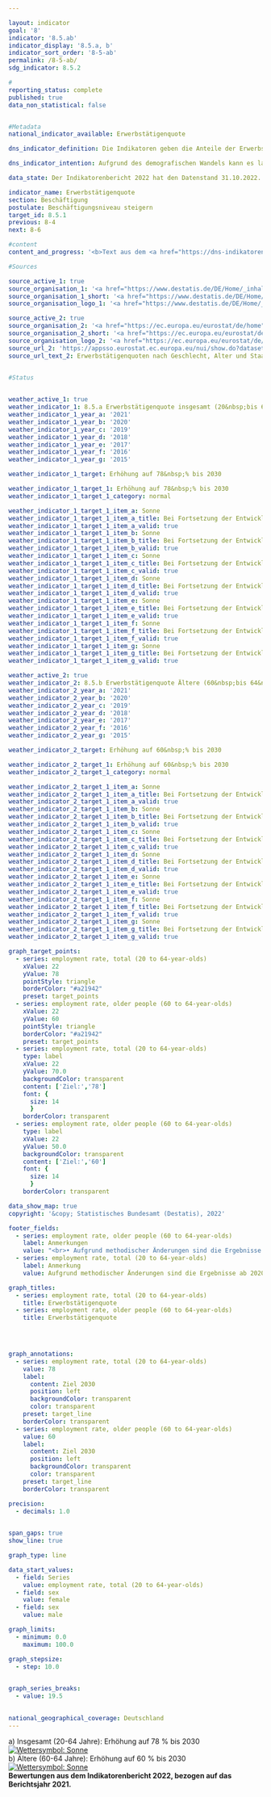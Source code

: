 ```yaml
---

layout: indicator    
goal: '8'    
indicator: '8.5.ab'    
indicator_display: '8.5.a, b'    
indicator_sort_order: '8-5-ab'    
permalink: /8-5-ab/    
sdg_indicator: 8.5.2    

#
reporting_status: complete    
published: true    
data_non_statistical: false    


#Metadata    
national_indicator_available: Erwerbstätigenquote    

dns_indicator_definition: Die Indikatoren geben die Anteile der Erwerbstätigen im Alter zwischen 20&nbsp;und 64&nbsp;Jahren (8.5.a) und im Alter zwischen 60&nbsp;und 64&nbsp;Jahren (8.5.b) jeweils gemessen an der Gesamtbevölkerung derselben Altersklasse an.    

dns_indicator_intention: Aufgrund des demografischen Wandels kann es langfristig zu einem Mangel an Fachkräften in Deutschland kommen. Gleichzeitig droht eine zunehmende Unterfinanzierung der sozialen Sicherungssysteme. Das vorhandene Arbeitskräftepotenzial ist daher künftig besser auszuschöpfen. Die Erwerbstätigenquote, das heißt der Anteil der Erwerbstätigen an der Bevölkerung im erwerbsfähigen Alter (20- bis 64-Jährige), soll bis zum Jahr 2030&nbsp;auf 78&nbsp;% erhöht werden. Außerdem ist es das Ziel der Bundesregierung, dass bis 2030&nbsp;die Erwerbstätigenquote der Älteren (60- bis 64-Jährige) 60&nbsp;% beträgt.    

data_state: Der Indikatorenbericht 2022 hat den Datenstand 31.10.2022. Die Daten auf dieser Plattform werden regelmäßig aktualisiert, sodass online aktuellere Daten verfügbar sein können als im <a href="https://dns-indikatoren.de/assets/publications/reports/de/2022.pdf">Indikatorenbericht 2022</a> veröffentlicht.    

indicator_name: Erwerbstätigenquote    
section: Beschäftigung    
postulate: Beschäftigungsniveau steigern    
target_id: 8.5.1    
previous: 8-4    
next: 8-6    

#content     
content_and_progress: '<b>Text aus dem <a href="https://dns-indikatoren.de/assets/publications/reports/de/2022.pdf">Indikatorenbericht 2022&nbsp;</a></b><br><br>Datenquelle der Indikatoren ist die <abbr title="Europäische Union">EU</abbr>-Arbeitskräfteerhebung, die in Deutschland in den Mikrozensus integriert ist. Die Arbeitskräfteerhebung findet unterjährig statt und wird von der europäischen Statistikbehörde Eurostat zunächst zu Quartalsergebnissen zusammengefasst und anschließend zu Jahresdurchschnittswerten verdichtet. Sie deckt die in privaten Haushalten lebende Bevölkerung ab, schließt jedoch Personen in Gemeinschaftsunterkünften aus. Die im Rahmen der Arbeitskräfteerhebung betrachtete erwerbstätige Bevölkerung besteht aus Personen ab 15&nbsp;Jahren, die während der Referenzwoche mindestens eine Stunde eine Tätigkeit gegen Entgelt ausgeübt haben oder als unbezahlt mithelfender Familienangehöriger tätig waren. Eingeschlossen sind auch Personen, die nur vorübergehend nicht gearbeitet haben, weil sie zum Beispiel wegen Urlaub oder Krankheit abwesend waren.<br><br>Weiterhin ist zu berücksichtigen, dass seit dem Berichtsjahr 2005&nbsp;für die Erwerbstätigenquoten Jahresdurchschnittsergebnisse verwendet werden. In den Jahren davor basierten die Berechnungen auf einer festen Berichtswoche pro Jahr. Ab 2011&nbsp;erfolgten eine Neugestaltung der Frageführung zur besseren Erfassung der Erwerbstätigkeit sowie die Anpassung des Hochrechnungsfaktors anhand der Bevölkerungsfortschreibung auf Basis des Zensus 2011. Die Auswahlgrundlage der Stichprobe wurde ab Berichtsjahr 2016&nbsp;auf Basis des Zensus 2011&nbsp;aktualisiert.<br><br>Die Erwerbstätigenquote insgesamt (20- bis 64-Jährige) stieg von 68,7&nbsp;% im Jahr 2000&nbsp;um 11,9&nbsp;Prozentpunkte auf 80,6&nbsp;% im Jahr 2019, sodass der Zielwert von 78,0&nbsp;% für 2030&nbsp;bereits jetzt erreicht ist.<br><br>Die Erwerbstätigenquote bei den Älteren (60- bis 64-Jährige) nahm von 19,6&nbsp;% im Jahr 2000&nbsp;um 42,2&nbsp;Prozentpunkte auf 61,8&nbsp;% im Jahr 2019&nbsp;zu. Die Quote der Männer in dieser Altersgruppe hatte sich dabei um 39,4&nbsp;Prozentpunkte auf 66,6&nbsp;% mehr als verdoppelt. Die Quote der Frauen verfünffachte sich sogar fast auf 57,1&nbsp;%. Damit wurde der angestrebte Anteil von 60&nbsp;% bei Älteren ebenfalls vor der in der Deutschen Nachhaltigkeitsstrategie gesetzten Frist erreicht.<br><br>Die Erwerbstätigenquoten von Frauen und Männern insgesamt entwickelten sich seit 2000&nbsp;in dieselbe Richtung, jedoch in unterschiedlichem Umfang. Die Quote stieg bei den 20- bis 64-jährigen Männern im betrachteten Zeitraum um 8,1&nbsp;Prozentpunkte auf 84,6&nbsp;%, bei den Frauen dagegen um 15,9&nbsp;Prozentpunkte auf 76,6&nbsp;% und damit deutlich stärker, aber auch von einem niedrigeren Niveau aus. Bei einer Bewertung des Anstiegs der Erwerbstätigenquote der Frauen ist zu berücksichtigen, dass die Erhöhung der Quote mit einer Zunahme der Teilzeitbeschäftigung einherging. Im Jahr 2000&nbsp;waren 61,5&nbsp;% der Frauen in Vollzeit und 38,5&nbsp;% in Teilzeit tätig. Im Jahr 2019&nbsp;lagen die Anteile bei 52,9&nbsp;% in Vollzeit und 47,1&nbsp;% in Teilzeit. Im Vergleich reduzierte sich der Anteil der Männer, die in Vollzeit tätig sind, von 95,7&nbsp;% (2000) auf 90,5&nbsp;% (2019).<br><br>Bei einer Differenzierung der Erwerbstätigenquote nach Altersgruppen zeigen sich unterschiedliche Tendenzen. Bei der Gruppe der 20- bis 24-Jährigen erhöhte sich die Quote von 2000&nbsp;bis 2019&nbsp;um 2,5&nbsp;Prozentpunkte auf 67,3&nbsp;%. Das gegenüber den 25- bis 59-Jährigen niedrigere Niveau hängt auch mit den durchschnittlichen Ausbildungszeiten in Schule und Universität zusammen, wodurch sich der Eintritt in das Berufsleben verschiebt. Bei den 25- bis 59-Jährigen ist hingegen ein Anstieg der Erwerbstätigenquote auf 84,8&nbsp;% (+8,6&nbsp;Prozentpunkte im Vergleich zu 2000) bis zum Jahr 2019&nbsp;zu beobachten.'    

#Sources    

source_active_1: true
source_organisation_1: '<a href="https://www.destatis.de/DE/Home/_inhalt.html">Statistisches Bundesamt</a>'
source_organisation_1_short: '<a href="https://www.destatis.de/DE/Home/_inhalt.html" target="_blank">Statistisches Bundesamt</a>'
source_organisation_logo_1: '<a href="https://www.destatis.de/DE/Home/_inhalt.html" target="_blank"><img src="https://dnsUpgradeEnvironment.github.io/dns-indicators/public/OrgImgDe/destatis.png" alt="Statistisches Bundesamt" title=" Klicken Sie hier um zur Homepage der Organisation Statistisches Bundesamt zu gelangen." style="height:60px; width:148px; border: transparent"/></a>'

source_active_2: true
source_organisation_2: '<a href="https://ec.europa.eu/eurostat/de/home">Eurostat</a>'
source_organisation_2_short: '<a href="https://ec.europa.eu/eurostat/de/home" target="_blank">Eurostat</a>'
source_organisation_logo_2: '<a href="https://ec.europa.eu/eurostat/de/home" target="_blank"><img src="https://dnsUpgradeEnvironment.github.io/dns-indicators/public/OrgImgDe/eurostat.png" alt="Eurostat" title=" Klicken Sie hier um zur Homepage der Organisation Eurostat zu gelangen." style="height:60px; width:148px; border: transparent"/></a>'
source_url_2: 'https://appsso.eurostat.ec.europa.eu/nui/show.do?dataset=lfsa_ergan&lang=de'
source_url_text_2: Erwerbstätigenquoten nach Geschlecht, Alter und Staatsangehörigkeit
    

#Status    


weather_active_1: true
weather_indicator_1: 8.5.a Erwerbstätigenquote insgesamt (20&nbsp;bis 64&nbsp;Jahre)
weather_indicator_1_year_a: '2021'
weather_indicator_1_year_b: '2020'
weather_indicator_1_year_c: '2019'
weather_indicator_1_year_d: '2018'
weather_indicator_1_year_e: '2017'
weather_indicator_1_year_f: '2016'
weather_indicator_1_year_g: '2015'

weather_indicator_1_target: Erhöhung auf 78&nbsp;% bis 2030

weather_indicator_1_target_1: Erhöhung auf 78&nbsp;% bis 2030
weather_indicator_1_target_1_category: normal

weather_indicator_1_target_1_item_a: Sonne
weather_indicator_1_target_1_item_a_title: Bei Fortsetzung der Entwicklung aus 2021 wäre der Zielwert erreicht oder um weniger als 5&nbsp;% der Differenz zwischen Zielwert und dem damaligen Wert verfehlt worden.
weather_indicator_1_target_1_item_a_valid: true
weather_indicator_1_target_1_item_b: Sonne
weather_indicator_1_target_1_item_b_title: Bei Fortsetzung der Entwicklung aus 2020 wäre der Zielwert erreicht oder um weniger als 5&nbsp;% der Differenz zwischen Zielwert und dem damaligen Wert verfehlt worden.
weather_indicator_1_target_1_item_b_valid: true
weather_indicator_1_target_1_item_c: Sonne
weather_indicator_1_target_1_item_c_title: Bei Fortsetzung der Entwicklung aus 2019 wäre der Zielwert erreicht oder um weniger als 5&nbsp;% der Differenz zwischen Zielwert und dem damaligen Wert verfehlt worden.
weather_indicator_1_target_1_item_c_valid: true
weather_indicator_1_target_1_item_d: Sonne
weather_indicator_1_target_1_item_d_title: Bei Fortsetzung der Entwicklung aus 2018 wäre der Zielwert erreicht oder um weniger als 5&nbsp;% der Differenz zwischen Zielwert und dem damaligen Wert verfehlt worden.
weather_indicator_1_target_1_item_d_valid: true
weather_indicator_1_target_1_item_e: Sonne
weather_indicator_1_target_1_item_e_title: Bei Fortsetzung der Entwicklung aus 2017 wäre der Zielwert erreicht oder um weniger als 5&nbsp;% der Differenz zwischen Zielwert und dem damaligen Wert verfehlt worden.
weather_indicator_1_target_1_item_e_valid: true
weather_indicator_1_target_1_item_f: Sonne
weather_indicator_1_target_1_item_f_title: Bei Fortsetzung der Entwicklung aus 2016 wäre der Zielwert erreicht oder um weniger als 5&nbsp;% der Differenz zwischen Zielwert und dem damaligen Wert verfehlt worden.
weather_indicator_1_target_1_item_f_valid: true
weather_indicator_1_target_1_item_g: Sonne
weather_indicator_1_target_1_item_g_title: Bei Fortsetzung der Entwicklung aus 2015 wäre der Zielwert erreicht oder um weniger als 5&nbsp;% der Differenz zwischen Zielwert und dem damaligen Wert verfehlt worden.
weather_indicator_1_target_1_item_g_valid: true

weather_active_2: true
weather_indicator_2: 8.5.b Erwerbstätigenquote Ältere (60&nbsp;bis 64&nbsp;Jahre)
weather_indicator_2_year_a: '2021'
weather_indicator_2_year_b: '2020'
weather_indicator_2_year_c: '2019'
weather_indicator_2_year_d: '2018'
weather_indicator_2_year_e: '2017'
weather_indicator_2_year_f: '2016'
weather_indicator_2_year_g: '2015'

weather_indicator_2_target: Erhöhung auf 60&nbsp;% bis 2030

weather_indicator_2_target_1: Erhöhung auf 60&nbsp;% bis 2030
weather_indicator_2_target_1_category: normal

weather_indicator_2_target_1_item_a: Sonne
weather_indicator_2_target_1_item_a_title: Bei Fortsetzung der Entwicklung aus 2021 wäre der Zielwert erreicht oder um weniger als 5&nbsp;% der Differenz zwischen Zielwert und dem damaligen Wert verfehlt worden.
weather_indicator_2_target_1_item_a_valid: true
weather_indicator_2_target_1_item_b: Sonne
weather_indicator_2_target_1_item_b_title: Bei Fortsetzung der Entwicklung aus 2020 wäre der Zielwert erreicht oder um weniger als 5&nbsp;% der Differenz zwischen Zielwert und dem damaligen Wert verfehlt worden.
weather_indicator_2_target_1_item_b_valid: true
weather_indicator_2_target_1_item_c: Sonne
weather_indicator_2_target_1_item_c_title: Bei Fortsetzung der Entwicklung aus 2019 wäre der Zielwert erreicht oder um weniger als 5&nbsp;% der Differenz zwischen Zielwert und dem damaligen Wert verfehlt worden.
weather_indicator_2_target_1_item_c_valid: true
weather_indicator_2_target_1_item_d: Sonne
weather_indicator_2_target_1_item_d_title: Bei Fortsetzung der Entwicklung aus 2018 wäre der Zielwert erreicht oder um weniger als 5&nbsp;% der Differenz zwischen Zielwert und dem damaligen Wert verfehlt worden.
weather_indicator_2_target_1_item_d_valid: true
weather_indicator_2_target_1_item_e: Sonne
weather_indicator_2_target_1_item_e_title: Bei Fortsetzung der Entwicklung aus 2017 wäre der Zielwert erreicht oder um weniger als 5&nbsp;% der Differenz zwischen Zielwert und dem damaligen Wert verfehlt worden.
weather_indicator_2_target_1_item_e_valid: true
weather_indicator_2_target_1_item_f: Sonne
weather_indicator_2_target_1_item_f_title: Bei Fortsetzung der Entwicklung aus 2016 wäre der Zielwert erreicht oder um weniger als 5&nbsp;% der Differenz zwischen Zielwert und dem damaligen Wert verfehlt worden.
weather_indicator_2_target_1_item_f_valid: true
weather_indicator_2_target_1_item_g: Sonne
weather_indicator_2_target_1_item_g_title: Bei Fortsetzung der Entwicklung aus 2015 wäre der Zielwert erreicht oder um weniger als 5&nbsp;% der Differenz zwischen Zielwert und dem damaligen Wert verfehlt worden.
weather_indicator_2_target_1_item_g_valid: true    

graph_target_points:
  - series: employment rate, total (20 to 64-year-olds)
    xValue: 22
    yValue: 78
    pointStyle: triangle
    borderColor: "#a21942"
    preset: target_points
  - series: employment rate, older people (60 to 64-year-olds)
    xValue: 22
    yValue: 60
    pointStyle: triangle
    borderColor: "#a21942"
    preset: target_points
  - series: employment rate, total (20 to 64-year-olds)
    type: label
    xValue: 22
    yValue: 70.0
    backgroundColor: transparent
    content: ['Ziel:','78']
    font: {
      size: 14
      }
    borderColor: transparent
  - series: employment rate, older people (60 to 64-year-olds)
    type: label
    xValue: 22
    yValue: 50.0
    backgroundColor: transparent
    content: ['Ziel:','60']
    font: {
      size: 14
      }
    borderColor: transparent    

data_show_map: true    
copyright: '&copy; Statistisches Bundesamt (Destatis), 2022'    

footer_fields:
  - series: employment rate, older people (60 to 64-year-olds)
    label: Anmerkungen
    value: "<br>• Aufgrund methodischer Änderungen sind die Ergebnisse ab 2020&nbsp;nur eingeschränkt mit den Vorjahren vergleichbar.<br>• 2021&nbsp;vorläufige Daten.<br>• Aussagewert eingeschränkt für Bremen - Männer 2010, Frauen 2010&nbsp;- 2012&nbsp;und 2015&nbsp;sowie Saarland - Frauen 2010.<br>• Bundesländer: Die Daten basieren auf einer Sonderauswertung und sind nicht öffentlich zugänglich."
  - series: employment rate, total (20 to 64-year-olds)
    label: Anmerkung
    value: Aufgrund methodischer Änderungen sind die Ergebnisse ab 2020&nbsp;nur eingeschränkt mit den Vorjahren vergleichbar.<br>• 2021&nbsp;vorläufige Daten.    

graph_titles: 
  - series: employment rate, total (20 to 64-year-olds)
    title: Erwerbstätigenquote
  - series: employment rate, older people (60 to 64-year-olds)
    title: Erwerbstätigenquote    

    


graph_annotations:
  - series: employment rate, total (20 to 64-year-olds)
    value: 78
    label:
      content: Ziel 2030
      position: left
      backgroundColor: transparent
      color: transparent
    preset: target_line
    borderColor: transparent
  - series: employment rate, older people (60 to 64-year-olds)
    value: 60
    label:
      content: Ziel 2030
      position: left
      backgroundColor: transparent
      color: transparent
    preset: target_line
    borderColor: transparent    

precision: 
  - decimals: 1.0
        

span_gaps: true    
show_line: true    

graph_type: line    

data_start_values: 
  - field: Series
    value: employment rate, total (20 to 64-year-olds)
  - field: sex
    value: female
  - field: sex
    value: male    

graph_limits: 
  - minimum: 0.0
    maximum: 100.0    

graph_stepsize: 
  - step: 10.0
        

graph_series_breaks: 
  - value: 19.5
                

national_geographical_coverage: Deutschland    
---
```



<div>
  <div class="my-header">
    <label class="default">a) Insgesamt (20-64&nbsp;Jahre): Erhöhung auf 78&nbsp;% bis 2030
      <a href="https://dnsUpgradeEnvironment.github.io/dns-indicators/status"><img src="https://g205sdgs.github.io/sdg-indicators/public/Wettersymbole/Sonne.png" title="Bei Fortsetzung der Entwicklung aus 2021 (Datenstand 31.10.2022) wäre der Zielwert erreicht oder um weniger als 5&nbsp;% der Differenz zwischen Zielwert und dem damaligen Wert verfehlt worden." alt="Wettersymbol: Sonne"/>
      </a>
    </label>
  </div>
</div>
<div>
  <div class="my-header">
    <label class="default">b) Ältere (60-64&nbsp;Jahre): Erhöhung auf 60&nbsp;% bis 2030
      <a href="https://dnsUpgradeEnvironment.github.io/dns-indicators/status"><img src="https://g205sdgs.github.io/sdg-indicators/public/Wettersymbole/Sonne.png" title="Bei Fortsetzung der Entwicklung aus 2021 (Datenstand 31.10.2022) wäre der Zielwert erreicht oder um weniger als 5&nbsp;% der Differenz zwischen Zielwert und dem damaligen Wert verfehlt worden." alt="Wettersymbol: Sonne"/>
      </a>
    </label>
  </div>
</div>
<div class="my-header-note">
  <label class="default"><b>Bewertungen aus dem Indikatorenbericht 2022, bezogen auf das Berichtsjahr 2021.
  </b></label>
</div>